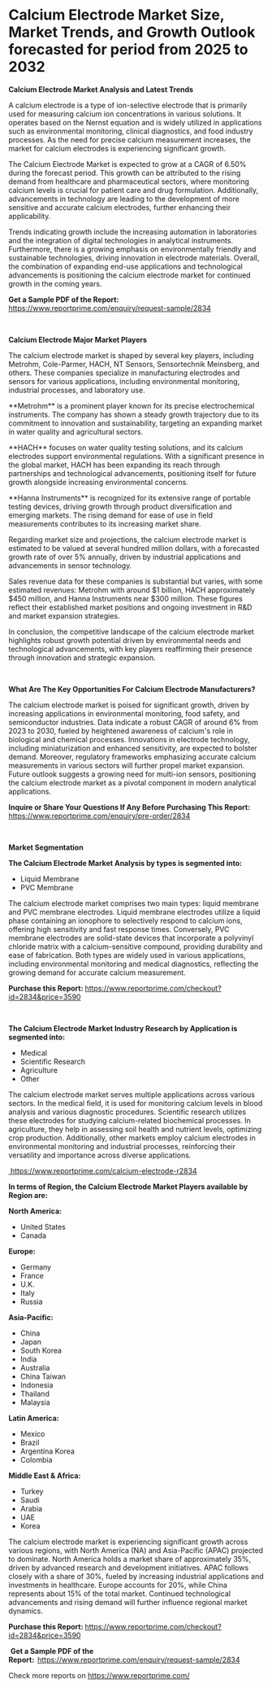 <p><h1>Calcium Electrode Market Size, Market Trends, and Growth Outlook forecasted for period from 2025 to 2032</h1></p><p><strong>Calcium Electrode Market Analysis and Latest Trends</strong></p>
<p><p>A calcium electrode is a type of ion-selective electrode that is primarily used for measuring calcium ion concentrations in various solutions. It operates based on the Nernst equation and is widely utilized in applications such as environmental monitoring, clinical diagnostics, and food industry processes. As the need for precise calcium measurement increases, the market for calcium electrodes is experiencing significant growth.</p><p>The Calcium Electrode Market is expected to grow at a CAGR of 6.50% during the forecast period. This growth can be attributed to the rising demand from healthcare and pharmaceutical sectors, where monitoring calcium levels is crucial for patient care and drug formulation. Additionally, advancements in technology are leading to the development of more sensitive and accurate calcium electrodes, further enhancing their applicability.</p><p>Trends indicating growth include the increasing automation in laboratories and the integration of digital technologies in analytical instruments. Furthermore, there is a growing emphasis on environmentally friendly and sustainable technologies, driving innovation in electrode materials. Overall, the combination of expanding end-use applications and technological advancements is positioning the calcium electrode market for continued growth in the coming years.</p></p>
<p><strong>Get a Sample PDF of the Report:&nbsp;</strong> <a href="https://www.reportprime.com/enquiry/request-sample/2834?utm_campaign=1766&utm_medium=2&utm_source=Github&utm_content=ia&utm_term=18032025&utm_id=calcium-electrode">https://www.reportprime.com/enquiry/request-sample/2834</a></p>
<p>&nbsp;</p>
<p><strong>Calcium Electrode Major Market Players</strong></p>
<p><p>The calcium electrode market is shaped by several key players, including Metrohm, Cole-Parmer, HACH, NT Sensors, Sensortechnik Meinsberg, and others. These companies specialize in manufacturing electrodes and sensors for various applications, including environmental monitoring, industrial processes, and laboratory use.</p><p>**Metrohm** is a prominent player known for its precise electrochemical instruments. The company has shown a steady growth trajectory due to its commitment to innovation and sustainability, targeting an expanding market in water quality and agricultural sectors.</p><p>**HACH** focuses on water quality testing solutions, and its calcium electrodes support environmental regulations. With a significant presence in the global market, HACH has been expanding its reach through partnerships and technological advancements, positioning itself for future growth alongside increasing environmental concerns.</p><p>**Hanna Instruments** is recognized for its extensive range of portable testing devices, driving growth through product diversification and emerging markets. The rising demand for ease of use in field measurements contributes to its increasing market share.</p><p>Regarding market size and projections, the calcium electrode market is estimated to be valued at several hundred million dollars, with a forecasted growth rate of over 5% annually, driven by industrial applications and advancements in sensor technology.</p><p>Sales revenue data for these companies is substantial but varies, with some estimated revenues: Metrohm with around $1 billion, HACH approximately $450 million, and Hanna Instruments near $300 million. These figures reflect their established market positions and ongoing investment in R&D and market expansion strategies.</p><p>In conclusion, the competitive landscape of the calcium electrode market highlights robust growth potential driven by environmental needs and technological advancements, with key players reaffirming their presence through innovation and strategic expansion.</p></p>
<p>&nbsp;</p>
<p><strong>What Are The Key Opportunities For Calcium Electrode Manufacturers?</strong></p>
<p><p>The calcium electrode market is poised for significant growth, driven by increasing applications in environmental monitoring, food safety, and semiconductor industries. Data indicate a robust CAGR of around 6% from 2023 to 2030, fueled by heightened awareness of calcium's role in biological and chemical processes. Innovations in electrode technology, including miniaturization and enhanced sensitivity, are expected to bolster demand. Moreover, regulatory frameworks emphasizing accurate calcium measurements in various sectors will further propel market expansion. Future outlook suggests a growing need for multi-ion sensors, positioning the calcium electrode market as a pivotal component in modern analytical applications.</p></p>
<p><strong>Inquire or Share Your Questions If Any Before Purchasing This Report:</strong> <a href="https://www.reportprime.com/enquiry/pre-order/2834?utm_campaign=1766&utm_medium=2&utm_source=Github&utm_content=ia&utm_term=18032025&utm_id=calcium-electrode">https://www.reportprime.com/enquiry/pre-order/2834</a></p>
<p>&nbsp;</p>
<p><strong>Market Segmentation</strong></p>
<p><strong>The Calcium Electrode Market Analysis by types is segmented into:</strong></p>
<p><ul><li>Liquid Membrane</li><li>PVC Membrane</li></ul></p>
<p><p>The calcium electrode market comprises two main types: liquid membrane and PVC membrane electrodes. Liquid membrane electrodes utilize a liquid phase containing an ionophore to selectively respond to calcium ions, offering high sensitivity and fast response times. Conversely, PVC membrane electrodes are solid-state devices that incorporate a polyvinyl chloride matrix with a calcium-sensitive compound, providing durability and ease of fabrication. Both types are widely used in various applications, including environmental monitoring and medical diagnostics, reflecting the growing demand for accurate calcium measurement.</p></p>
<p><strong>Purchase this Report:&nbsp;</strong><a href="https://www.reportprime.com/checkout?id=2834&price=3590&utm_campaign=1766&utm_medium=2&utm_source=Github&utm_content=ia&utm_term=18032025&utm_id=calcium-electrode">https://www.reportprime.com/checkout?id=2834&price=3590</a></p>
<p>&nbsp;</p>
<p><strong>The Calcium Electrode Market Industry Research by Application is segmented into:</strong></p>
<p><ul><li>Medical</li><li>Scientific Research</li><li>Agriculture</li><li>Other</li></ul></p>
<p><p>The calcium electrode market serves multiple applications across various sectors. In the medical field, it is used for monitoring calcium levels in blood analysis and various diagnostic procedures. Scientific research utilizes these electrodes for studying calcium-related biochemical processes. In agriculture, they help in assessing soil health and nutrient levels, optimizing crop production. Additionally, other markets employ calcium electrodes in environmental monitoring and industrial processes, reinforcing their versatility and importance across diverse applications.</p></p>
<p><a href="https://www.reportprime.com/calcium-electrode-r2834?utm_campaign=1766&utm_medium=2&utm_source=Github&utm_content=ia&utm_term=18032025&utm_id=calcium-electrode">&nbsp;https://www.reportprime.com/calcium-electrode-r2834</a></p>
<p><strong>In terms of Region, the Calcium Electrode Market Players available by Region are:</strong></p>
<p>
    <p> <strong> North America: </strong>
        <ul>
            <li>United States</li>
            <li>Canada</li>
        </ul>
        </p> 
    <p> <strong> Europe: </strong>
        <ul>
            <li>Germany</li>
            <li>France</li>
            <li>U.K.</li>
            <li>Italy</li>
            <li>Russia</li>
        </ul>
        </p> 
    <p> <strong> Asia-Pacific: </strong>
        <ul>
            <li>China</li>
            <li>Japan</li>
            <li>South Korea</li>
            <li>India</li>
            <li>Australia</li>
            <li>China Taiwan</li>
            <li>Indonesia</li>
            <li>Thailand</li>
            <li>Malaysia</li>
        </ul>
        </p> 
    <p> <strong> Latin America: </strong>
        <ul>
            <li>Mexico</li>
            <li>Brazil</li>
            <li>Argentina Korea</li>
            <li>Colombia</li>
        </ul>
        </p> 
    <p> <strong> Middle East & Africa: </strong>
        <ul>
            <li>Turkey</li>
            <li>Saudi</li>
            <li>Arabia</li>
            <li>UAE</li>
            <li>Korea</li>
        </ul>
    </p>
    </p>
<p><p>The calcium electrode market is experiencing significant growth across various regions, with North America (NA) and Asia-Pacific (APAC) projected to dominate. North America holds a market share of approximately 35%, driven by advanced research and development initiatives. APAC follows closely with a share of 30%, fueled by increasing industrial applications and investments in healthcare. Europe accounts for 20%, while China represents about 15% of the total market. Continued technological advancements and rising demand will further influence regional market dynamics.</p></p>
<p><strong>Purchase this Report: </strong><a href="https://www.reportprime.com/checkout?id=2834&price=3590&utm_campaign=1766&utm_medium=2&utm_source=Github&utm_content=ia&utm_term=18032025&utm_id=calcium-electrode">https://www.reportprime.com/checkout?id=2834&price=3590</a></p>
<p>&nbsp;<strong>Get a Sample PDF of the Report:&nbsp;&nbsp;</strong><a href="https://www.reportprime.com/enquiry/request-sample/2834?utm_campaign=1766&utm_medium=2&utm_source=Github&utm_content=ia&utm_term=18032025&utm_id=calcium-electrode">https://www.reportprime.com/enquiry/request-sample/2834</a></p>
<p><strong></strong></p>
<p>Check more reports on <a href="https://www.reportprime.com/?utm_campaign=1766&utm_medium=2&utm_source=Github&utm_content=ia&utm_term=18032025&utm_id=calcium-electrode">https://www.reportprime.com/</a></p>